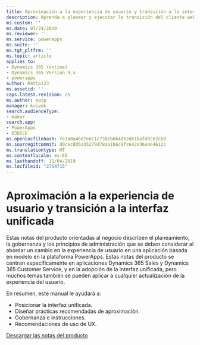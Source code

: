 ```yaml
---
title: Aproximación a la experiencia de usuario y transición a la interfaz unificada | MicrosoftDocs
description: Aprenda a planear y ejecutar la transición del cliente web heredado a la interfaz unificada
ms.custom: ''
ms.date: 07/24/2019
ms.reviewer: ''
ms.service: powerapps
ms.suite: ''
ms.tgt_pltfrm: ''
ms.topic: article
applies_to:
- Dynamics 365 (online)
- Dynamics 365 Version 9.x
- powerapps
author: Mattp123
ms.assetid: ''
caps.latest.revision: 25
ms.author: matp
manager: kvivek
search.audienceType:
- maker
search.app:
- PowerApps
- D365CE
ms.openlocfilehash: fe3a0a46d7e611c738ebbb4962d61bafd9c62cb8
ms.sourcegitcommit: d9cecdd5a35279d78aa1b6c9fc642e36a4e4612c
ms.translationtype: HT
ms.contentlocale: es-ES
ms.lasthandoff: 11/04/2019
ms.locfileid: "2754715"
---
```

# <a name="approaching-a-user-experience-and-unified-interface-transition"></a>Aproximación a la experiencia de usuario y transición a la interfaz unificada

Estas notas del producto orientadas al negocio describen el planeamiento, la gobernanza y los principios de administración que se deben considerar al abordar un cambio en la experiencia de usuario en una aplicación basada en modelo en la plataforma PowerApps. Estas notas del producto se centran específicamente en aplicaciones Dynamics 365 Sales y Dynamics 365 Customer Service, y en la adopción de la interfaz unificada, pero muchos temas también se pueden aplicar a cualquier actualización de la experiencia del usuario.

En resumen, este manual le ayudará a:
- Posicionar la interfaz unificada.
- Diseñar prácticas recomendadas de aproximación.
- Gobernanza e instrucciones.
- Recomendaciones de uso de UX.

[Descargar las notas del producto](https://download.microsoft.com/download/A/F/3/AF3D45A7-4F38-41BE-8956-1DF7A4A5AFDB/approaching-unified-interface-transition.pdf) 